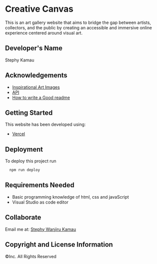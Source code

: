 # Creative Canvas

This is an art gallery website that aims to bridge the gap between artists, collectors, and the public by creating an accessible and immersive online experience centered around visual art.

## Developer's Name
Stephy Kamau

## Acknowledgements

 - [Inspirational Art Images](https://www.pexels.com/search/art/)
 - [API]()
 - [How to write a Good readme](https://meakaakka.medium.com/a-beginners-guide-to-writing-a-kickass-readme-7ac01da88ab3)


## Getting Started

This website has been developed using:

* [Vercel](https://www.w3schools.com/html/)


## Deployment

To deploy this project run

```bash
  npm run deploy
```

## Requirements Needed
* Basic programming knowledge of html, css and javaScript
* Visual Studio as code editor
## Collaborate
Email me at: [Stephy Wanjiru Kamau](stephshiro35@gmail.com)


## Copyright and License Information
&copy;Inc. All Rights Reserved
